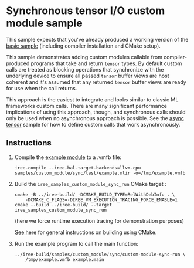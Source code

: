 # Synchronous tensor I/O custom module sample

This sample expects that you've already produced a working version of the
[basic sample](/samples/custom_module/basic/) (including compiler installation
and CMake setup).

This sample demonstrates adding custom modules callable from compiler-produced
programs that take and return `tensor` types. By default custom calls are
treated as blocking operations that synchronize with the underlying device to
ensure all passed `tensor` buffer views are host coherent and it's assumed that
any returned `tensor` buffer views are ready for use when the call returns.

This approach is the easiest to integrate and looks similar to classic ML
frameworks custom calls. There are many significant performance implications of
using this approach, though, and synchronous calls should only be used when
no asynchronous approach is possible. See the
[async tensor](/samples/custom_module/async/) sample for how to define
custom calls that work asynchronously.

## Instructions

1. Compile the [example module](./test/example.mlir) to a .vmfb file:

    ```
    iree-compile --iree-hal-target-backends=llvm-cpu samples/custom_module/sync/test/example.mlir -o=/tmp/example.vmfb
    ```

2. Build the `iree_samples_custom_module_sync_run` CMake target :

    ```
    cmake -B ../iree-build/ -DCMAKE_BUILD_TYPE=RelWithDebInfo . \
        -DCMAKE_C_FLAGS=-DIREE_VM_EXECUTION_TRACING_FORCE_ENABLE=1
    cmake --build ../iree-build/ --target iree_samples_custom_module_sync_run
    ```
    (here we force runtime execution tracing for demonstration purposes)

    [See here](https://openxla.github.io/iree/building-from-source/getting-started/)
    for general instructions on building using CMake.

3. Run the example program to call the main function:

   ```
   ../iree-build/samples/custom_module/sync/custom-module-sync-run \
       /tmp/example.vmfb example.main
   ```
